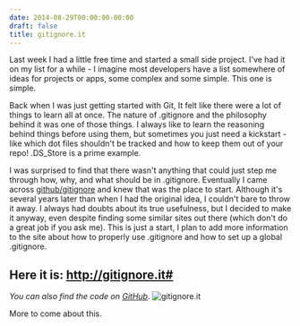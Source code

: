 ```yaml
---
date: 2014-08-29T00:00:00-00:00
draft: false
title: gitignore.it
---
```


Last week I had a little free time and started a small side project. I've had it on my list for a while - I imagine most developers have a list somewhere of ideas for projects or apps, some complex and some simple. This one is simple.

Back when I was just getting started with Git, It felt like there were a lot of things to learn all at once. The nature of .gitignore and the philosophy behind it was one of those things. I always like to learn the reasoning behind things before using them, but sometimes you just need a kickstart - like which dot files shouldn't be tracked and how to keep them out of your repo! .DS_Store is a prime example.

I was surprised to find that there wasn't anything that could just step me through how, why, and what should be in .gitignore. Eventually I came across [github/gitignore](https://github.com/github/gitignore/) and knew that was the place to start. Although it's several years later than when I had the original idea, I couldn't bare to throw it away. I always had doubts about its true usefulness, but I decided to make it anyway, even despite finding some similar sites out there (which don't do a great job if you ask me). This is just a start, I plan to add more information to the site about how to properly use .gitignore and how to set up a global .gitignore.

## Here it is: http://gitignore.it#
*You can also find the code on [GitHub](https://github.com/davegaeddert/gitignore.it/)*.
![gitignore.it](/img/blog/site-preview.png)

More to come about this.
